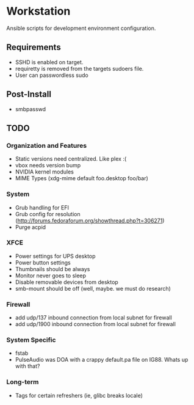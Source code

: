 Workstation
===========

Ansible scripts for development environment configuration.

## Requirements
* SSHD is enabled on target.
* requiretty is removed from the targets sudoers file.
* User can passwordless sudo

## Post-Install
* smbpasswd

## TODO

### Organization and Features
* Static versions need centralized. Like plex :(
* vbox needs version bump
* NVIDIA kernel modules
* MIME Types (xdg-mime default foo.desktop foo/bar)

### System
* Grub handling for EFI
* Grub config for resolution (http://forums.fedoraforum.org/showthread.php?t=306271)
* Purge acpid

### XFCE
* Power settings for UPS desktop
* Power button settings
* Thumbnails should be always
* Monitor never goes to sleep
* Disable removable devices from desktop
* smb-mount should be off (well, maybe. we must do research)

### Firewall
* add udp/137 inbound connection from local subnet for firewall
* add udp/1900 inbound connection from local subnet for firewall

### System Specific
* fstab
* PulseAudio was DOA with a crappy default.pa file on IG88. Whats up with that?

### Long-term
* Tags for certain refreshers (ie, glibc breaks locale)
